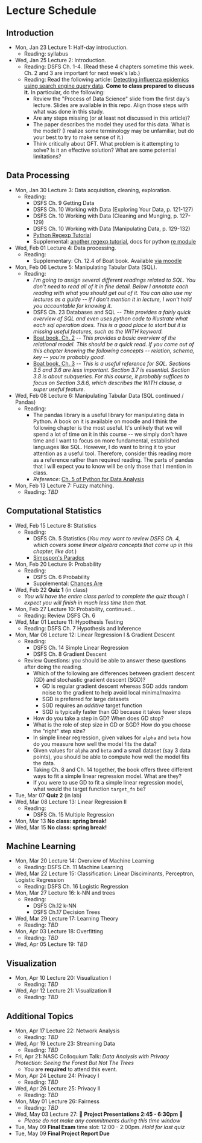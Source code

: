 # Lecture Schedule

## Introduction

- Mon, Jan 23 Lecture 1:  Half-day introduction.
    + Reading: syllabus
- Wed, Jan 25 Lecture 2: Introduction.
    + Reading: DSFS Ch. 1-4. (Read these 4 chapters sometime this week.  Ch. 2 and 3 are important for next week's lab.)
    + Reading: Read the following article: [Detecting influenza epidemics using search engine
query data](http://www.nature.com/nature/journal/v457/n7232/pdf/nature07634.pdf).  **Come to class prepared to discuss it.**  In particular, do the following:
        * Review the "Process of Data Science" slide from the first day's lecture.  Slides are available in this repo.  Align those steps with what was done in this study.  
        * Are any steps missing (or at least not discussed in this article)?
        * The paper describes the model they used for this data.  What is the model?  (I realize some terminology may be unfamiliar, but do your best to try to make sense of it.)
        * Think critically about GFT.  What problem is it attempting to solve?  Is it an effective solution?  What are some potential limitations?


## Data Processing

- Mon, Jan 30 Lecture 3: Data acquisition, cleaning, exploration.
    + Reading:
        * DSFS Ch. 9 Getting Data
        * DSFS Ch. 10 Working with Data (Exploring Your Data, p. 121-127)
        * DSFS Ch. 10 Working with Data (Cleaning and Munging, p. 127-129)
        * DSFS Ch. 10 Working with Data (Manipulating Data, p. 129-132)
        * [Python Regexp Tutorial](https://developers.google.com/edu/python/regular-expressions)
        * Supplemental: [another regexp tutorial](https://docs.python.org/2/howto/regex.html), docs for python [re module](https://docs.python.org/2/library/re.html#module-re)    
- Wed, Feb 01 Lecture 4:  Data processing.
    + Reading: 
        * Supplementary: Ch. 12.4 of Boat book.  Available [via moodle](https://moodle.colgate.edu/mod/resource/view.php?id=197855)
- Mon, Feb 06 Lecture 5:  Manipulating Tabular Data (SQL).
    + Reading: 
        * *I'm going to assign several different readings related to SQL.  You don't need to read all of it in fine detail.  Below I annotate each reading with what you should get out of it.  You can also use my lectures as a guide -- if I don't mention it in lecture, I won't hold you accountable for knowing it.*
        * DSFS Ch. 23 Databases and SQL -- *This provides a fairly quick overview of SQL and even uses python code to illustrate what each sql operation does.  This is a good place to start but it is missing useful features, such as the WITH keyword.*
        * [Boat book, Ch. 2](https://moodle.colgate.edu/mod/resource/view.php?id=195388) -- *This provides a basic overview of the relational model.  This should be a quick read.  If you come out of this chapter knowing the following concepts -- relation, schema, key -- you're probably good.*
        * [Boat book, Ch. 3](https://moodle.colgate.edu/mod/resource/view.php?id=195389) -- *This is a useful reference for SQL.  Sections 3.5 and 3.6 are less important.  Section 3.7 is essential.  Section 3.8 is about subqueries.  For this course, it probably suffices to focus on Section 3.8.6, which describes the WITH clause, a super useful feature.*
- Wed, Feb 08 Lecture 6:  Manipulating Tabular Data (SQL continued / Pandas)
    + Reading: 
        * The pandas library is a useful library for manipulating data in Python.  A book on it is available on moodle and I think the following chapter is the most useful.  It's unlikely that we will spend a lot of time on it in this course -- we simply don't have time and I want to focus on more fundamental, established languages like SQL.  However, I do want to bring it to your attention as a useful tool.  Therefore, consider this reading more as a reference rather than required reading.  The parts of pandas that I will expect you to know will be only those that I mention in class.
        * *Reference*: [Ch. 5 of Python for Data Analysis](https://moodle.colgate.edu/mod/url/view.php?id=194037)
- Mon, Feb 13 Lecture 7:  Fuzzy matching.
    + Reading: *TBD*

## Computational Statistics

- Wed, Feb 15 Lecture 8: Statistics
    + Reading: 
        * DSFS Ch. 5 Statistics (*You may want to review DSFS Ch. 4, which covers some linear algebra concepts that come up in this chapter, like dot.*)
        * [Simpspon's Paradox](http://vudlab.com/simpsons/)
- Mon, Feb 20 Lecture 9: Probability
    + Reading: 
        * DSFS Ch. 6 Probability
        * Supplemental: [Chances Are](https://opinionator.blogs.nytimes.com/2010/04/25/chances-are/)
- Wed, Feb 22 **Quiz 1** (in class)
    + *You will have the entire class period to complete the quiz though I expect you will finish in much less time than that.*
- Mon, Feb 27 Lecture 10: Probability, continued... 
    + Reading: Review DSFS Ch. 6
- Wed, Mar 01 Lecture 11: Hypothesis Testing
    + Reading: DSFS Ch. 7 Hypothesis and Inference
- Mon, Mar 06 Lecture 12: Linear Regression I & Gradient Descent
    + Reading: 
        * DSFS Ch. 14 Simple Linear Regression 
        * DSFS Ch. 8 Gradient Descent
    + Review Questions: you should be able to answer these questions after doing the reading.
        * Which of the following are differences between gradient descent (GD) and stochastic gradient descent (SGD)?
            - GD is regular gradient descent whereas SGD adds random noise to the gradient to help avoid local minima/maxima
            - SGD is preferred for large datasets
            - SGD requires an *additive* target function
            - SGD is typically faster than GD because it takes fewer steps
        * How do you take a step in GD? When does GD stop?
        * What is the role of step size in GD or SGD?  How do you choose the "right" step size?
        * In simple linear regression, given values for `alpha` and `beta` how do you measure how well the model fits the data?
        * Given values for `alpha` and `beta` and a small dataset (say 3 data points), you should be able to compute how well the model fits the data.
        * Taking Ch. 8 and Ch. 14 together, the book offers three different ways to fit a simple linear regression model.  What are they?
        * If you were to use GD to fit a simple linear regression model, what would the target function `target_fn` be?
- Tue, Mar 07 **Quiz 2** (in lab)
- Wed, Mar 08 Lecture 13: Linear Regression II
    + Reading: 
        * DSFS Ch. 15 Multiple Regression
- Mon, Mar 13 **No class: spring break!**
- Wed, Mar 15 **No class: spring break!**

## Machine Learning

- Mon, Mar 20 Lecture 14: Overview of Machine Learning
    + Reading: DSFS Ch. 11 Machine Learning
- Wed, Mar 22 Lecture 15: Classification: Linear Disciminants, Perceptron, Logistic Regression
    + Reading: DSFS Ch. 16 Logistic Regression 
- Mon, Mar 27 Lecture 16: k-NN and trees
    + Reading: 
    	* DSFS Ch.12 k-NN
    	* DSFS Ch.17 Decision Trees
- Wed, Mar 29 Lecture 17: Learning Theory
    + Reading: *TBD*
- Mon, Apr 03 Lecture 18: Overfitting
    + Reading: *TBD*
- Wed, Apr 05 Lecture 19: *TBD*

## Visualization

- Mon, Apr 10 Lecture 20: Visualization I
    + Reading: *TBD* 
- Wed, Apr 12 Lecture 21: Visualization II
    + Reading: *TBD*

## Additional Topics

- Mon, Apr 17 Lecture 22: Network Analysis
    + Reading: *TBD*
- Wed, Apr 19 Lecture 23: Streaming Data
    + Reading: *TBD*
- Fri, Apr 21: NASC Colloquium Talk: *Data Analysis with Privacy Protection: Seeing the Forest But Not The Trees*
	+ You are **required** to attend this event.
- Mon, Apr 24 Lecture 24: Privacy I
    + Reading: *TBD*
- Wed, Apr 26 Lecture 25: Privacy II
    + Reading: *TBD*
- Mon, May 01 Lecture 26: Fairness
    + Reading: *TBD*
- Wed, May 03 Lecture 27: :tada: **Project Presentations 2:45 - 6:30pm** :tada:
	+ *Please do not make any commitments during this time window*
- Tue, May 09 **Final Exam** time slot: 12:00 - 2:00pm.  *Hold for last quiz*
- Tue, May 09 **Final Project Report Due** 
